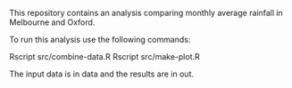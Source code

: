 This repository contains an analysis comparing monthly average rainfall in Melbourne and Oxford. 

To run this analysis use the following commands:

Rscript src/combine-data.R
Rscript src/make-plot.R

The input data is in data and the results are in out.
